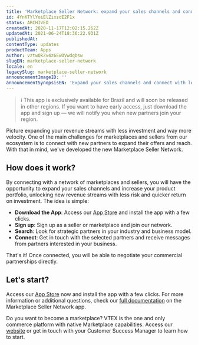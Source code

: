 ```yaml
---
title: 'Marketplace Seller Network: expand your sales channels and connect with leading marketplaces.'
id: 4YnKTYlYoiElZixsdE2F1x
status: ARCHIVED
createdAt: 2020-11-17T12:02:15.262Z
updatedAt: 2021-06-24T18:36:22.931Z
publishedAt: 
contentType: updates
productTeam: Apps
author: vztwQkZv4z6EwDVwdqbsw
slugEN: marketplace-seller-network
locale: en
legacySlug: marketplace-seller-network
announcementImageID: ''
announcementSynopsisEN: 'Expand your sales channels and connect with leading marketplaces and sellers through the Marketplace Seller Network.'
---
```


>ℹ️ This app is exclusively available for Brazil and will soon be released in other regions. If you want to have early access, just download the app and sign up — we will notify you when new partners join your region.

Picture expanding your revenue streams with less investment and way more velocity. One of the main challenges for marketplaces and sellers from our ecosystem is to connect with new partners to expand their offers and reach. With that in mind, we've developed the new Marketplace Seller Network.

## How does it work?
By connecting with a network of marketplaces and sellers, you will have the opportunity to expand your sales channels and increase your product portfolio, unlocking new revenue streams with less risk and quicker return on investment. The idea is simple: 

- __Download the App__: Access our [App Store](https://apps.vtex.com/marketplace-seller-network/p "App Store") and install the app with a few clicks.
- __Sign up__: Sign up as a seller or marketplace and join our network.
- __Search__: Look for strategic partners in your industry and business model.
- __Connect__: Get in touch with the selected partners and receive messages from partners interested in your business.

That's it! Once connected, you will be able to negotiate your commercial partnerships directly. 

## Let's start?
Access our [App Store](https://apps.vtex.com/marketplace-seller-network/p "App Store") now and install the app with a few clicks. For more information or additional questions, check our [full documentation](https://help.vtex.com/en/tutorial/encontre-marketplaces-e-sellers-no-ecossistema-vtex--2bzC7tXlVgLEEjxo4ixcAM "full documentation") on the Marketplace Seller Network app.

Do you want to become a marketplace? VTEX is the one and only commerce platform with native Marketplace capabilities. Access our [website](https://vtex.com/us-en/ecommerce-marketplace/ "landing page") or get in touch with your Customer Success Manager to learn how to start.


